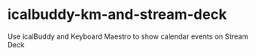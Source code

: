 # icalbuddy-km-and-stream-deck
Use icalBuddy and Keyboard Maestro to show calendar events on Stream Deck
